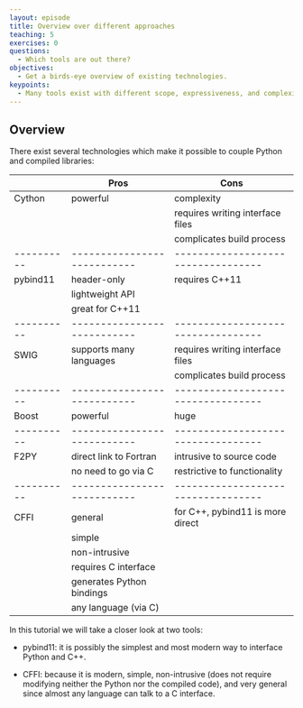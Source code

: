 ```yaml
---
layout: episode
title: Overview over different approaches
teaching: 5
exercises: 0
questions:
  - Which tools are out there?
objectives:
  - Get a birds-eye overview of existing technologies.
keypoints:
  - Many tools exist with different scope, expressiveness, and complexity.
---
```


## Overview

There exist several technologies which make it possible to couple Python and compiled libraries:

|          | Pros                      | Cons                             |
|----------|---------------------------|----------------------------------|
| Cython   | powerful                  | complexity                       |
|          |                           | requires writing interface files |
|          |                           | complicates build process        |
|----------|---------------------------|----------------------------------|
| pybind11 | header-only               | requires C++11                   |
|          | lightweight API           |                                  |
|          | great for C++11           |                                  |
|----------|---------------------------|----------------------------------|
| SWIG     | supports many languages   | requires writing interface files |
|          |                           | complicates build process        |
|----------|---------------------------|----------------------------------|
| Boost    | powerful                  | huge                             |
|----------|---------------------------|----------------------------------|
| F2PY     | direct link to Fortran    | intrusive to source code         |
|          | no need to go via C       | restrictive to functionality     |
|----------|---------------------------|----------------------------------|
| CFFI     | general                   | for C++, pybind11 is more direct |
|          | simple                    |                                  |
|          | non-intrusive             |                                  |
|          | requires C interface      |                                  |
|          | generates Python bindings |                                  |
|          | any language (via C)      |                                  |

In this tutorial we will take a closer look at two tools:

- pybind11: it is possibly the simplest and most modern way to interface Python and C++.

- CFFI: because it is modern, simple, non-intrusive (does not require modifying
  neither the Python nor the compiled code), and very general since almost any
  language can talk to a C interface.
